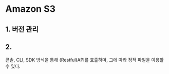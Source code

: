 # Amazon S3

## 1. 버전 관리

## 2. 

<p>

콘솔, CLI, SDK 방식을 통해 (Restful)API를 호출하며, 그에 따라 정적 파일을 이용할 수 있다.
</p>